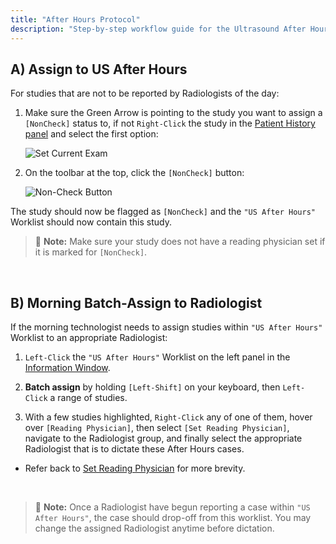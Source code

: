 ```yaml
---
title: "After Hours Protocol"
description: "Step-by-step workflow guide for the Ultrasound After Hours Protocol"
---
```


## A) Assign to US After Hours

For studies that are not to be reported by Radiologists of the day:

1. Make sure the Green Arrow is pointing to the study you want to assign a `[NonCheck]` status to, if not `Right-Click` the study in the [Patient History panel](/en/info-window#patient-history) and select the first option:

    ![Set Current Exam](/basics/set-current-exam.png)

2. On the toolbar at the top, click the `[NonCheck]` button:

    ![Non-Check Button](/workflow/us/noncheck-button.png)

The study should now be flagged as `[NonCheck]` and the `"US After Hours"` Worklist should now contain this study.

> 📝 **Note:** Make sure your study does not have a reading physician set if it is marked for `[NonCheck]`.

<br />

## B) Morning Batch-Assign to Radiologist

If the morning technologist needs to assign studies within `"US After Hours"` Worklist to an appropriate Radiologist:

1. `Left-Click` the `"US After Hours"` Worklist on the left panel in the [Information Window](/en/info-window).

2. **Batch assign** by holding `[Left-Shift]` on your keyboard, then `Left-Click` a range of studies.

3. With a few studies highlighted, `Right-Click` any of one of them, hover over `[Reading Physician]`, then select `[Set Reading Physician]`, navigate to the Radiologist group, and finally select the appropriate Radiologist that is to dictate these After Hours cases.
- Refer back to [Set Reading Physician](/en/ultrasound-workflow#set-reading-physician) for more brevity.

<br />

> 📝 **Note:** Once a Radiologist have begun reporting a case within `"US After Hours"`, the case should drop-off from this worklist. You may change the assigned Radiologist anytime before dictation.